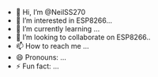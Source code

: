 - 👋 Hi, I’m @NeilSS270
- 👀 I’m interested in ESP8266...
- 🌱 I’m currently learning ...
- 💞️ I’m looking to collaborate on ESP8266..
- 📫 How to reach me ...
- 😄 Pronouns: ...
- ⚡ Fun fact: ...

<!---
NeilSS270/NeilSS270 is a ✨ special ✨ repository because its `README.md` (this file) appears on your GitHub profile.
You can click the Preview link to take a look at your changes.
--->
